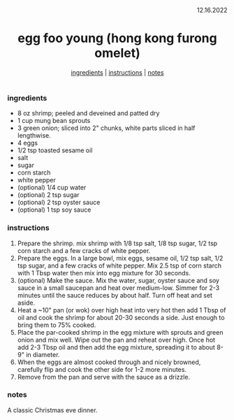 <p align="right">12.16.2022</p>

<h1 align="center">egg foo young (hong kong furong omelet)</h1>

<div align="center">
  <a href="#ingredients">ingredients</a> | 
  <a href="#instructions">instructions</a> | 
  <a href="#notes">notes</a>
</div>
<br>

### ingredients
- 8 oz shrimp; peeled and deveined and patted dry
- 1 cup mung bean sprouts
- 3 green onion; sliced into 2" chunks, white parts sliced in half lengthwise. 
- 4 eggs
- 1/2 tsp toasted sesame oil
- salt
- sugar
- corn starch
- white pepper
- (optional) 1/4 cup water
- (optional) 2 tsp sugar
- (optional) 2 tsp oyster sauce
- (optional) 1 tsp soy sauce

### instructions
1. Prepare the shrimp. mix shrimp with 1/8 tsp salt, 1/8 tsp sugar, 1/2 tsp corn starch and a few cracks of white pepper.
1. Prepare the eggs. In a large bowl, mix eggs, sesame oil, 1/2 tsp salt, 1/2 tsp sugar, and a few cracks of white pepper. Mix 2.5 tsp of corn starch with 1 Tbsp water then mix into egg mixture for 30 seconds. 
1. (optional) Make the sauce. Mix the water, sugar, oyster sauce and soy sauce in a small saucepan and heat over medium-low. Simmer for 2-3 minutes until the sauce reduces by about half. Turn off heat and set aside.
1. Heat a ~10" pan (or wok) over high heat into very hot then add 1 Tbsp of oil and cook the shrimp for about 20-30 seconds a side.  Just enough to bring them to 75% cooked.
1. Place the par-cooked shrimp in the egg mixture with sprouts and green onion and mix well. Wipe out the pan and reheat over high. Once hot add 2-3 Tbsp oil and then add the egg mixture, spreading it to about 8-9" in diameter.
1. When the eggs are almost cooked through and nicely browned, carefully flip and cook the other side for 1-2 more minutes.
1. Remove from the pan and serve with the sauce as a drizzle. 

### notes
A classic Christmas eve dinner.

